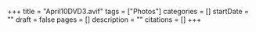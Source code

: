 +++
title = "April10DVD3.avif"
tags = ["Photos"]
categories = []
startDate = ""
draft = false
pages = []
description = ""
citations = []
+++
